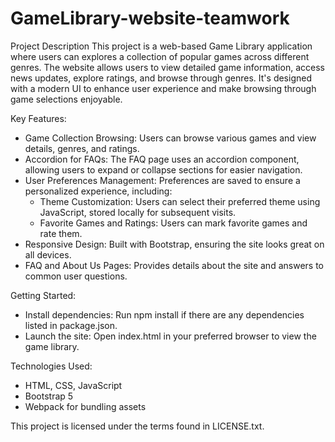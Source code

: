 # GameLibrary-website-teamwork
Project Description
This project is a web-based Game Library application where users can explores a collection of popular games across different genres. The website allows users to view detailed game information, access news updates, explore ratings, and browse through genres. It's designed with a modern UI to enhance user experience and make browsing through game selections enjoyable.

Key Features:
- Game Collection Browsing: Users can browse various games and view details, genres, and ratings.
- Accordion for FAQs: The FAQ page uses an accordion component, allowing users to expand or collapse sections for easier navigation.
- User Preferences Management: Preferences are saved to ensure a personalized experience, including:
    - Theme Customization: Users can select their preferred theme using JavaScript, stored locally for subsequent visits.
    - Favorite Games and Ratings: Users can mark favorite games and rate them.
- Responsive Design: Built with Bootstrap, ensuring the site looks great on all devices.
- FAQ and About Us Pages: Provides details about the site and answers to common user questions.

Getting Started:
- Install dependencies: Run npm install if there are any dependencies listed in package.json.
- Launch the site: Open index.html in your preferred browser to view the game library.
  
Technologies Used:
- HTML, CSS, JavaScript
- Bootstrap 5
- Webpack for bundling assets

This project is licensed under the terms found in LICENSE.txt.
